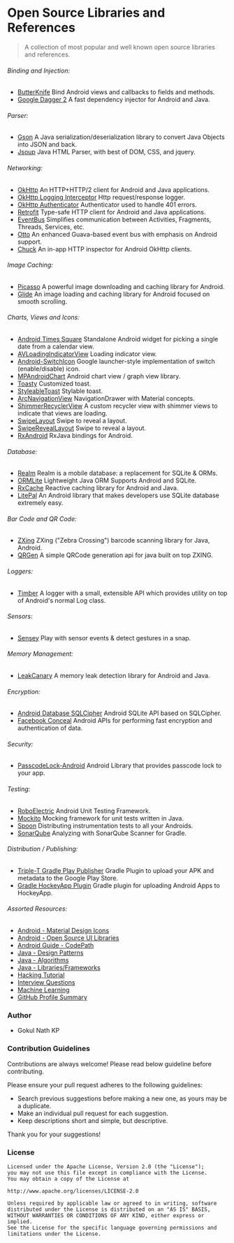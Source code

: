# Open Source Libraries and References

> A collection of most popular and well known open source libraries and references.

###### Binding and Injection:

- [ButterKnife](https://github.com/JakeWharton/butterknife) Bind Android views and callbacks to fields and methods.
- [Google Dagger 2](https://github.com/google/dagger) A fast dependency injector for Android and Java.

###### Parser:

- [Gson](https://github.com/google/gson) A Java serialization/deserialization library to convert Java Objects into JSON and back.
- [Jsoup](https://github.com/jhy/jsoup) Java HTML Parser, with best of DOM, CSS, and jquery.

###### Networking:

- [OkHttp](https://github.com/square/okhttp) An HTTP+HTTP/2 client for Android and Java applications.
- [OkHttp Logging Interceptor](https://github.com/square/okhttp/tree/master/okhttp-logging-interceptor) Http request/response logger.
- [OkHttp Authenticator](https://square.github.io/okhttp/3.x/okhttp/okhttp3/Authenticator.html) Authenticator used to handle 401 errors.
- [Retrofit](https://github.com/square/retrofit) Type-safe HTTP client for Android and Java applications.
- [EventBus](https://github.com/greenrobot/EventBus) Simplifies communication between Activities, Fragments, Threads, Services, etc. 
- [Otto](https://github.com/square/otto) An enhanced Guava-based event bus with emphasis on Android support.
- [Chuck](https://github.com/jgilfelt/chuck) An in-app HTTP inspector for Android OkHttp clients.

###### Image Caching:

- [Picasso](https://github.com/square/picasso) A powerful image downloading and caching library for Android.
- [Glide](https://github.com/bumptech/glide) An image loading and caching library for Android focused on smooth scrolling.

###### Charts, Views and Icons:

- [Android Times Square](https://github.com/square/android-times-square) Standalone Android widget for picking a single date from a calendar view.
- [AVLoadingIndicatorView](https://github.com/81813780/AVLoadingIndicatorView) Loading indicator view.
- [Android-SwitchIcon](https://github.com/zagum/Android-SwitchIcon) Google launcher-style implementation of switch (enable/disable) icon.
- [MPAndroidChart](https://github.com/PhilJay/MPAndroidChart) Android chart view / graph view library.
- [Toasty](https://github.com/GrenderG/Toasty) Customized toast.
- [StyleableToast](https://github.com/Muddz/StyleableToast) Stylable toast.
- [ArcNavigationView](https://github.com/rom4ek/ArcNavigationView) NavigationDrawer with Material concepts.
- [ShimmerRecyclerView](https://github.com/sharish/ShimmerRecyclerView) A custom recycler view with shimmer views to indicate that views are loading.
- [SwipeLayout](https://github.com/daimajia/AndroidSwipeLayout) Swipe to reveal a layout.
- [SwipeRevealLayout](https://github.com/chthai64/SwipeRevealLayout) Swipe to reveal a layout. 
- [RxAndroid](https://github.com/ReactiveX/RxAndroid) RxJava bindings for Android.

###### Database:

- [Realm](https://github.com/realm/realm-java) Realm is a mobile database: a replacement for SQLite & ORMs.
- [ORMLite](http://ormlite.com/sqlite_java_android_orm.shtml) Lightweight Java ORM Supports Android and SQLite.
- [RxCache](https://github.com/VictorAlbertos/RxCache) Reactive caching library for Android and Java.
- [LitePal](https://github.com/LitePalFramework/LitePal) An Android library that makes developers use SQLite database extremely easy.

###### Bar Code and QR Code:

- [ZXing](https://github.com/zxing/zxing) ZXing ("Zebra Crossing") barcode scanning library for Java, Android.
- [QRGen](https://github.com/kenglxn/QRGen) A simple QRCode generation api for java built on top ZXING.

###### Loggers:

- [Timber](https://github.com/JakeWharton/timber) A logger with a small, extensible API which provides utility on top of Android's normal Log class.

###### Sensors:

- [Sensey](https://github.com/nisrulz/sensey) Play with sensor events & detect gestures in a snap.

###### Memory Management:

- [LeakCanary](https://github.com/square/leakcanary) A memory leak detection library for Android and Java.

###### Encryption:

- [Android Database SQLCipher](https://github.com/sqlcipher/android-database-sqlcipher) Android SQLite API based on SQLCipher.
- [Facebook Conceal](https://github.com/facebook/conceal) Android APIs for performing fast encryption and authentication of data.

###### Security:

- [PasscodeLock-Android](https://github.com/wordpress-mobile/PasscodeLock-Android) Android Library that provides passcode lock to your app.

###### Testing:

- [RoboElectric](https://github.com/robolectric/robolectric) Android Unit Testing Framework.
- [Mockito](https://github.com/mockito/mockito) Mocking framework for unit tests written in Java.
- [Spoon](https://github.com/square/spoon) Distributing instrumentation tests to all your Androids.
- [SonarQube](https://docs.sonarqube.org/display/SCAN/Analyzing+with+SonarQube+Scanner+for+Gradle) Analyzing with SonarQube Scanner for Gradle.

###### Distribution / Publishing:

- [Triple-T Gradle Play Publisher](https://github.com/Triple-T/gradle-play-publisher) Gradle Plugin to upload your APK and metadata to the Google Play Store.
- [Gradle HockeyApp Plugin](https://github.com/x2on/gradle-hockeyapp-plugin) Gradle plugin for uploading Android Apps to HockeyApp.

###### Assorted Resources:

- [Android - Material Design Icons](https://github.com/google/material-design-icons)
- [Android - Open Source UI Libraries](https://github.com/gokulnathperiasamy/Android-Open-Source-UI-Libraries)
- [Android Guide - CodePath](https://github.com/codepath/android_guides)
- [Java - Design Patterns](https://github.com/iluwatar/java-design-patterns)
- [Java - Algorithms](https://github.com/TheAlgorithms/Java)
- [Java - Libraries/Frameworks](https://github.com/akullpp/awesome-java)
- [Hacking Tutorial](https://github.com/Hacker0x01/hacker101)
- [Interview Questions](https://github.com/arialdomartini/Back-End-Developer-Interview-Questions)
- [Machine Learning](https://github.com/llSourcell/Learn_Machine_Learning_in_3_Months)
- [GitHub Profile Summary](https://github.com/tipsy/profile-summary-for-github)


### Author

- Gokul Nath KP

### Contribution Guidelines

Contributions are always welcome! Please read below guideline before contributing.

Please ensure your pull request adheres to the following guidelines:

- Search previous suggestions before making a new one, as yours may be a duplicate.
- Make an individual pull request for each suggestion.
- Keep descriptions short and simple, but descriptive.

Thank you for your suggestions!

### License

```
Licensed under the Apache License, Version 2.0 (the "License");
you may not use this file except in compliance with the License.
You may obtain a copy of the License at

http://www.apache.org/licenses/LICENSE-2.0

Unless required by applicable law or agreed to in writing, software
distributed under the License is distributed on an "AS IS" BASIS,
WITHOUT WARRANTIES OR CONDITIONS OF ANY KIND, either express or implied.
See the License for the specific language governing permissions and
limitations under the License.
```
